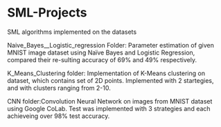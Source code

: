 # SML-Projects
SML algorithms implemented on the datasets

Naive_Bayes__Logistic_regression Folder:
Parameter estimation of given MNIST image dataset using Naïve Bayes and Logistic Regression, compared their re-sulting accuracy of 69% and 49% respectively.

K_Means_Clustering folder:
Implementation of K-Means clustering on dataset, which contains set of 2D points. Implemented with 2 startegies, and with clusters ranging from 2-10.

CNN folder:Convolution Neural Network on images from MNIST dataset using Google CoLab. Test was implemented with 3 strategies and each achieveing over 98% test accuracy.
